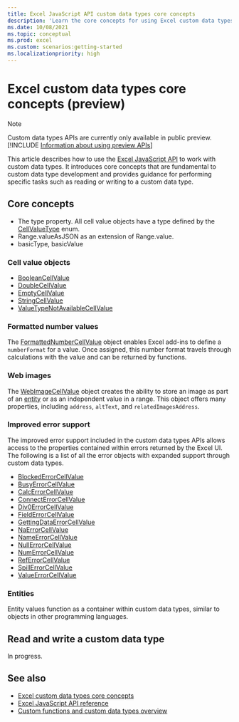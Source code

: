 ```yaml
---
title: Excel JavaScript API custom data types core concepts
description: 'Learn the core concepts for using Excel custom data types in your Office Add-in.'
ms.date: 10/08/2021
ms.topic: conceptual
ms.prod: excel
ms.custom: scenarios:getting-started
ms.localizationpriority: high
---
```


# Excel custom data types core concepts (preview)

> [!NOTE]
> Custom data types APIs are currently only available in public preview. [!INCLUDE [Information about using preview APIs](../includes/using-excel-preview-apis.md)]
> 

This article describes how to use the [Excel JavaScript API](../reference/overview/excel-add-ins-reference-overview.md) to work with custom data types. It introduces core concepts that are fundamental to custom data type development and provides guidance for performing specific tasks such as reading or writing to a custom data type.

## Core concepts

- The type property. All cell value objects have a type defined by the [CellValueType](/javascript/api/excel/excel.cellvaluetype) enum.
- Range.valueAsJSON as an extension of Range.value.
- basicType, basicValue

### Cell value objects

- [BooleanCellValue](/javascript/api/excel/excel.booleancellvalue)
- [DoubleCellValue](/javascript/api/excel/excel.doublecellvalue)
- [EmptyCellValue](/javascript/api/excel/excel.emptycellvalue)
- [StringCellValue](/javascript/api/excel/excel.stringcellvalue)
- [ValueTypeNotAvailableCellValue](/javascript/api/excel/excel.valuetypenotavailablecellvalue)

### Formatted number values

The [FormattedNumberCellValue](/javascript/api/excel/excel.formattednumbercellvalue) object enables Excel add-ins to define a `numberFormat` for a value. Once assigned, this number format travels through calculations with the value and can be returned by functions.

### Web images

The [WebImageCellValue](/javascript/api/excel/excel.webimagecellvalue) object creates the ability to store an image as part of an [entity](#entities) or as an independent value in a range. This object offers many properties, including `address`, `altText`, and `relatedImagesAddress`.

### Improved error support

The improved error support included in the custom data types APIs allows access to the properties contained within errors returned by the Excel UI. The following is a list of all the error objects with expanded support through custom data types.

- [BlockedErrorCellValue](/javascript/api/excel/excel.blockederrorcellvalue)
- [BusyErrorCellValue](/javascript/api/excel/excel.busyerrorcellvalue)
- [CalcErrorCellValue](/javascript/api/excel/excel.calcerrorcellvalue)
- [ConnectErrorCellValue](/javascript/api/excel/excel.connecterrorcellvalue)
- [Div0ErrorCellValue](/javascript/api/excel/excel.div0errorcellvalue)
- [FieldErrorCellValue](/javascript/api/excel/excel.fielderrorcellvalue)
- [GettingDataErrorCellValue](/javascript/api/excel/excel.gettingdataerrorcellvalue)
- [NaErrorCellValue](/javascript/api/excel/excel.naerrorcellvalue)
- [NameErrorCellValue](/javascript/api/excel/excel.nameerrorcellvalue)
- [NullErrorCellValue](/javascript/api/excel/excel.nullerrorcellvalue)
- [NumErrorCellValue](/javascript/api/excel/excel.numerrorcellvalue)
- [RefErrorCellValue](/javascript/api/excel/excel.referrorcellvalue)
- [SpillErrorCellValue](/javascript/api/excel/excel.spillerrorcellvalue)
- [ValueErrorCellValue](/javascript/api/excel/excel.valueerrorcellvalue)

### Entities

Entity values function as a container within custom data types, similar to objects in other programming languages.

## Read and write a custom data type

In progress.

## See also

- [Excel custom data types core concepts](/excel-data-types-concepts.md)
- [Excel JavaScript API reference](../reference/overview/excel-add-ins-reference-overview.md)
- [Custom functions and custom data types overview](/custom-functions-data-types-overview.md)